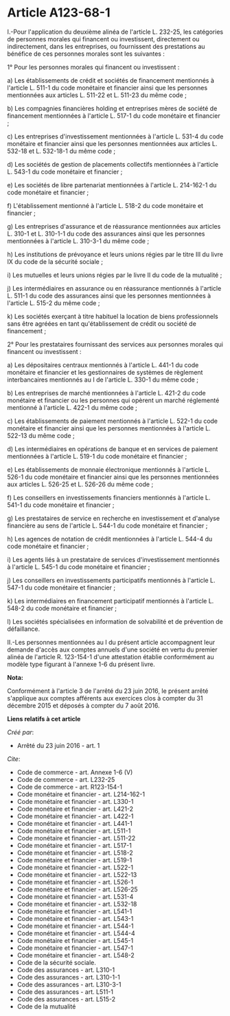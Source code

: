 # Article A123-68-1

I.-Pour l'application du deuxième alinéa de l'article L. 232-25, les catégories de personnes morales qui financent ou
investissent, directement ou indirectement, dans les entreprises, ou fournissent des prestations au bénéfice de ces personnes
morales sont les suivantes : 

1° Pour les personnes morales qui financent ou investissent : 

a) Les établissements de crédit et sociétés de financement mentionnés à l'article L. 511-1 du code monétaire et financier
ainsi que les personnes mentionnées aux articles L. 511-22 et L. 511-23 du même code ; 

b) Les compagnies financières holding et entreprises mères de société de financement mentionnées à l'article L. 517-1 du code
monétaire et financier ; 

c) Les entreprises d'investissement mentionnées à l'article L. 531-4 du code monétaire et financier ainsi que les personnes
mentionnées aux articles L. 532-18 et L. 532-18-1 du même code ; 

d) Les sociétés de gestion de placements collectifs mentionnées à l'article L. 543-1 du code monétaire et financier ; 

e) Les sociétés de libre partenariat mentionnées à l'article L. 214-162-1 du code monétaire et financier ; 

f) L'établissement mentionné à l'article L. 518-2 du code monétaire et financier ; 

g) Les entreprises d'assurance et de réassurance mentionnées aux articles L. 310-1 et L. 310-1-1 du code des assurances ainsi
que les personnes mentionnées à l'article L. 310-3-1 du même code ; 

h) Les institutions de prévoyance et leurs unions régies par le titre III du livre IX du code de la sécurité sociale ; 

i) Les mutuelles et leurs unions régies par le livre II du code de la mutualité ; 

j) Les intermédiaires en assurance ou en réassurance mentionnés à l'article L. 511-1 du code des assurances ainsi que les
personnes mentionnées à l'article L. 515-2 du même code ; 

k) Les sociétés exerçant à titre habituel la location de biens professionnels sans être agréées en tant qu'établissement de
crédit ou société de financement ; 

2° Pour les prestataires fournissant des services aux personnes morales qui financent ou investissent : 

a) Les dépositaires centraux mentionnés à l'article L. 441-1 du code monétaire et financier et les gestionnaires de systèmes
de règlement interbancaires mentionnés au I de l'article L. 330-1 du même code ; 

b) Les entreprises de marché mentionnées à l'article L. 421-2 du code monétaire et financier ou les personnes qui opèrent un
marché réglementé mentionné à l'article L. 422-1 du même code ; 

c) Les établissements de paiement mentionnés à l'article L. 522-1 du code monétaire et financier ainsi que les personnes
mentionnées à l'article L. 522-13 du même code ; 

d) Les intermédiaires en opérations de banque et en services de paiement mentionnées à l'article L. 519-1 du code monétaire
et financier ; 

e) Les établissements de monnaie électronique mentionnés à l'article L. 526-1 du code monétaire et financier ainsi que les
personnes mentionnées aux articles L. 526-25 et L. 526-26 du même code ; 

f) Les conseillers en investissements financiers mentionnés à l'article L. 541-1 du code monétaire et financier ; 

g) Les prestataires de service en recherche en investissement et d'analyse financière au sens de l'article L. 544-1 du code
monétaire et financier ; 

h) Les agences de notation de crédit mentionnées à l'article L. 544-4 du code monétaire et financier ; 

i) Les agents liés à un prestataire de services d'investissement mentionnés à l'article L. 545-1 du code monétaire et
financier ; 

j) Les conseillers en investissements participatifs mentionnés à l'article L. 547-1 du code monétaire et financier ; 

k) Les intermédiaires en financement participatif mentionnés à l'article L. 548-2 du code monétaire et financier ; 

l) Les sociétés spécialisées en information de solvabilité et de prévention de défaillance. 

II.-Les personnes mentionnées au I du présent article accompagnent leur demande d'accès aux comptes annuels d'une société en
vertu du premier alinéa de l'article R. 123-154-1 d'une attestation établie conformément au modèle type figurant à l'annexe
1-6 du présent livre.

**Nota:**

Conformément à l'article 3 de l'arrêté du 23 juin 2016, le présent arrêté s'applique aux comptes afférents aux exercices clos
à compter du 31 décembre 2015 et déposés à compter du 7 août 2016.

**Liens relatifs à cet article**

_Créé par_:

  - Arrêté du 23 juin 2016 - art. 1

_Cite_:

  - Code de commerce - art. Annexe 1-6 (V)
  - Code de commerce - art. L232-25
  - Code de commerce - art. R123-154-1
  - Code monétaire et financier - art. L214-162-1
  - Code monétaire et financier - art. L330-1
  - Code monétaire et financier - art. L421-2
  - Code monétaire et financier - art. L422-1
  - Code monétaire et financier - art. L441-1
  - Code monétaire et financier - art. L511-1
  - Code monétaire et financier - art. L511-22
  - Code monétaire et financier - art. L517-1
  - Code monétaire et financier - art. L518-2
  - Code monétaire et financier - art. L519-1
  - Code monétaire et financier - art. L522-1
  - Code monétaire et financier - art. L522-13
  - Code monétaire et financier - art. L526-1
  - Code monétaire et financier - art. L526-25
  - Code monétaire et financier - art. L531-4
  - Code monétaire et financier - art. L532-18
  - Code monétaire et financier - art. L541-1
  - Code monétaire et financier - art. L543-1
  - Code monétaire et financier - art. L544-1
  - Code monétaire et financier - art. L544-4
  - Code monétaire et financier - art. L545-1
  - Code monétaire et financier - art. L547-1
  - Code monétaire et financier - art. L548-2
  - Code de la sécurité sociale.
  - Code des assurances - art. L310-1
  - Code des assurances - art. L310-1-1
  - Code des assurances - art. L310-3-1
  - Code des assurances - art. L511-1
  - Code des assurances - art. L515-2
  - Code de la mutualité
